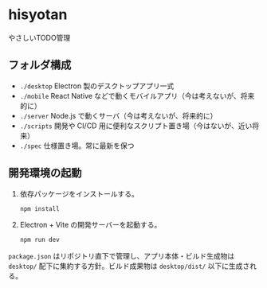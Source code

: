 # hisyotan

やさしいTODO管理

## フォルダ構成

- `./desktop` Electron 製のデスクトップアプリ一式
- `./mobile` React Native などで動くモバイルアプリ（今は考えないが、将来的に）
- `./server` Node.js で動くサーバ（今は考えないが、将来的に）
- `./scripts` 開発や CI/CD 用に便利なスクリプト置き場（今はないが、近い将来）
- `./spec` 仕様置き場。常に最新を保つ

## 開発環境の起動

1. 依存パッケージをインストールする。
   ```bash
   npm install
   ```
2. Electron + Vite の開発サーバーを起動する。
   ```bash
   npm run dev
   ```

`package.json` はリポジトリ直下で管理し、アプリ本体・ビルド生成物は `desktop/` 配下に集約する方針。ビルド成果物は `desktop/dist/` 以下に生成される。
